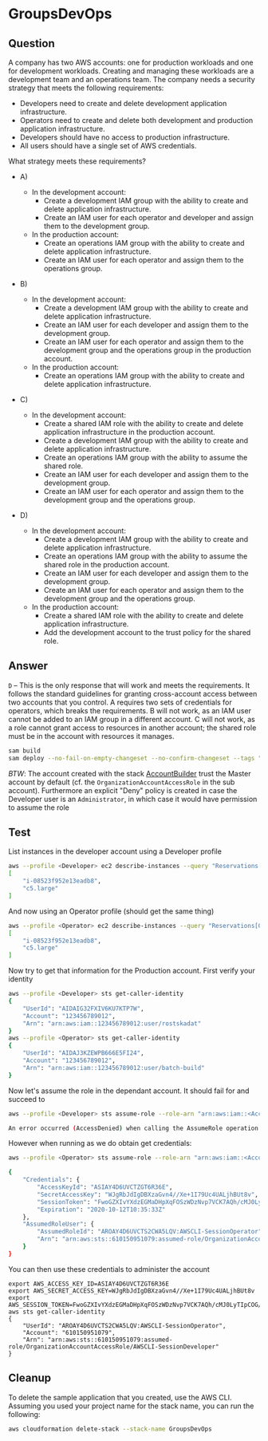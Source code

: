 # GroupsDevOps

## Question

A company has two AWS accounts: one for production workloads and one for development workloads.
Creating and managing these workloads are a development team and an operations team. The company
needs a security strategy that meets the following requirements:

* Developers need to create and delete development application infrastructure.
* Operators need to create and delete both development and production application infrastructure.
* Developers should have no access to production infrastructure.
* All users should have a single set of AWS credentials.

What strategy meets these requirements?

* A) 
    * In the development account:
        * Create a development IAM group with the ability to create and delete application infrastructure.
        * Create an IAM user for each operator and developer and assign them to the development group.
    * In the production account:
        * Create an operations IAM group with the ability to create and delete application infrastructure.
        * Create an IAM user for each operator and assign them to the operations group.

* B)
    * In the development account:
        * Create a development IAM group with the ability to create and delete application infrastructure.
        * Create an IAM user for each developer and assign them to the development group.
        * Create an IAM user for each operator and assign them to the development group and the operations group in the production account.
    * In the production account:
        * Create an operations IAM group with the ability to create and delete application infrastructure.
* C)
    * In the development account:
        * Create a shared IAM role with the ability to create and delete application infrastructure in the production account.
        * Create a development IAM group with the ability to create and delete application infrastructure.
        * Create an operations IAM group with the ability to assume the shared role.
        * Create an IAM user for each developer and assign them to the development group.
        * Create an IAM user for each operator and assign them to the development group and the operations group.

* D)
    * In the development account:
        * Create a development IAM group with the ability to create and delete application infrastructure.
        * Create an operations IAM group with the ability to assume the shared role in the production account.
        * Create an IAM user for each developer and assign them to the development group.
        * Create an IAM user for each operator and assign them to the development group and the operations group.
    * In the production account:
        * Create a shared IAM role with the ability to create and delete application infrastructure.
        * Add the development account to the trust policy for the shared role.

## Answer

`D` – This is the only response that will work and meets the requirements. It follows the standard guidelines for
granting cross-account access between two accounts that you control. A requires two sets of credentials for
operators, which breaks the requirements. B will not work, as an IAM user cannot be added to an IAM group in a
different account. C will not work, as a role cannot grant access to resources in another account; the shared role
must be in the account with resources it manages.

```bash
sam build 
sam deploy --no-fail-on-empty-changeset --no-confirm-changeset --tags "PLATFORM=SAPC01" 
``` 

*BTW*: The account created with the stack [AccountBuilder](../AccountBuilder) trust the Master account by default (cf. the `OrganizationAccountAccessRole` in the sub account). Furthermore an explicit "Deny" policy is created in case the Developer user is an `Administrator`, in which case it would have permission to assume the role

## Test

List instances in the developer account using a Developer profile
```bash
aws --profile <Developer> ec2 describe-instances --query "Reservations[0].Instances[0].[InstanceId, InstanceType]"
[
    "i-08523f952e13eadb8",
    "c5.large"
]
```

And now using an Operator profile (should get the same thing)
```bash
aws --profile <Operator> ec2 describe-instances --query "Reservations[0].Instances[0].[InstanceId, InstanceType]"
[
    "i-08523f952e13eadb8",
    "c5.large"
]
```

Now try to get that information for the Production account. First verify your identity

```bash
aws --profile <Developer> sts get-caller-identity
{
    "UserId": "AIDAIG32FXIV6KU7KTP7W",
    "Account": "123456789012",
    "Arn": "arn:aws:iam::123456789012:user/rostskadat"
}
aws --profile <Operator> sts get-caller-identity
{
    "UserId": "AIDAJ3KZEWPB666E5FI24",
    "Account": "123456789012",
    "Arn": "arn:aws:iam::123456789012:user/batch-build"
}
```

Now let's assume the role in the dependant account. It should fail for <Developer> and succeed to <Operator>
```bash
aws --profile <Developer> sts assume-role --role-arn "arn:aws:iam::<Account>:role/OrganizationAccountAccessRole" --role-session-name AWSCLI-Session

An error occurred (AccessDenied) when calling the AssumeRole operation: User: arn:aws:iam::123456789012:user/rostskadat is not authorized to perform: sts:AssumeRole on resource: arn:aws:iam::610150951079:role/OrganizationAccountAccessRole
```

However when running as <Operator> we do obtain get credentials:

```bash
aws --profile <Operator> sts assume-role --role-arn "arn:aws:iam::<Account>:role/OrganizationAccountAccessRole" --role-session-name AWSCLI-SessionOperator

{
    "Credentials": {
        "AccessKeyId": "ASIAY4D6UVCTZGT6R36E",
        "SecretAccessKey": "WJgRbJdIgDBXzaGvn4//Xe+1I79Uc4UALjhBUt8v",
        "SessionToken": "FwoGZXIvYXdzEGMaDHpXqFOSzWDzNvp7VCK7AQh/cMJ0LyTIpCOG/oOI7EE2PqJtBeITbtyy8sAzu8+ZlcdgWK1aNQuWEpF/KFKtqJhODVhAqGjeP7Gm+yiIYUhaKGrDX83cR8lCY/pYGABplHlHv40j1mh5xYuwhobz+Dl8qmER4j9V4bE3UUHYiNJ+GGcopGqonsYYH1z0obPsUYuVOHEZRqBw6lDXtmj+nVjHYZfvz7JBtIkwlD58QvZopSu1nVaovyb8SLqO2Ri8uQvbUQ1KJVhnVaYo5caQ/AUyLU50hyvUF/1xH2fNWNoKjeVc9Gx2AMpUDe1JdbaMAwH6q8+YqFqvmJO9Q6rOlA==",
        "Expiration": "2020-10-12T10:35:33Z"
    },
    "AssumedRoleUser": {
        "AssumedRoleId": "AROAY4D6UVCTS2CWA5LQV:AWSCLI-SessionOperator",
        "Arn": "arn:aws:sts::610150951079:assumed-role/OrganizationAccountAccessRole/AWSCLI-SessionOperator"
    }
}
```

You can then use these credentials to administer the <Production> account

```
export AWS_ACCESS_KEY_ID=ASIAY4D6UVCTZGT6R36E
export AWS_SECRET_ACCESS_KEY=WJgRbJdIgDBXzaGvn4//Xe+1I79Uc4UALjhBUt8v
export AWS_SESSION_TOKEN=FwoGZXIvYXdzEGMaDHpXqFOSzWDzNvp7VCK7AQh/cMJ0LyTIpCOG/oOI7EE2PqJtBeITbtyy8sAzu8+ZlcdgWK1aNQuWEpF/KFKtqJhODVhAqGjeP7Gm+yiIYUhaKGrDX83cR8lCY/pYGABplHlHv40j1mh5xYuwhobz+Dl8qmER4j9V4bE3UUHYiNJ+GGcopGqonsYYH1z0obPsUYuVOHEZRqBw6lDXtmj+nVjHYZfvz7JBtIkwlD58QvZopSu1nVaovyb8SLqO2Ri8uQvbUQ1KJVhnVaYo5caQ/AUyLU50hyvUF/1xH2fNWNoKjeVc9Gx2AMpUDe1JdbaMAwH6q8+YqFqvmJO9Q6rOlA==
aws sts get-caller-identity
{
    "UserId": "AROAY4D6UVCTS2CWA5LQV:AWSCLI-SessionOperator",
    "Account": "610150951079",
    "Arn": "arn:aws:sts::610150951079:assumed-role/OrganizationAccountAccessRole/AWSCLI-SessionDeveloper"
}
```

## Cleanup

To delete the sample application that you created, use the AWS CLI. Assuming you used your project name for the stack name, you can run the following:

```bash
aws cloudformation delete-stack --stack-name GroupsDevOps
```
